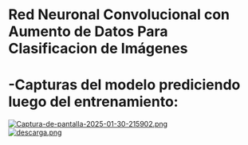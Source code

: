 # Red Neuronal Convolucional con Aumento de Datos Para Clasificacion de Imágenes

# -Capturas del modelo prediciendo luego del entrenamiento: 
[![Captura-de-pantalla-2025-01-30-215902.png](https://i.postimg.cc/hPjQb7kP/Captura-de-pantalla-2025-01-30-215902.png)](https://postimg.cc/PNgqdNfB)
<br>
[![descarga.png](https://i.postimg.cc/tg01jvYY/descarga.png)](https://postimg.cc/pmZVQZQH)

